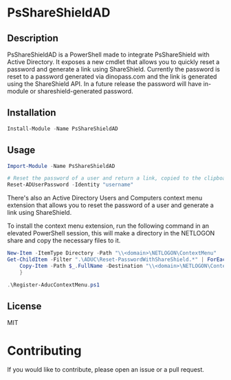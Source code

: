 # PsShareShieldAD

## Description
PsShareShieldAD is a PowerShell made to integrate PsShareShield with Active Directory.
It exposes a new cmdlet that allows you to quickly reset a password and generate a link using ShareShield.
Currently the password is reset to a password generated via dinopass.com and the link is generated using the ShareShield API.
In a future release the password will have in-module or shareshield-generated password.

## Installation
```powershell
Install-Module -Name PsShareShieldAD
```

## Usage
```powershell
Import-Module -Name PsShareShieldAD

# Reset the password of a user and return a link, copied to the clipboard
Reset-ADUserPassword -Identity "username"
```

There's also an Active Directory Users and Computers context menu extension that allows you to reset the password of a user and generate a link using ShareShield.

To install the context menu extension, run the following command in an elevated PowerShell session, this will make a directory in the NETLOGON share and copy the necessary files to it.
```powershell
New-Item -ItemType Directory -Path "\\<domain>\NETLOGON\ContextMenu"
Get-ChildItem -Filter ".\ADUC\Reset-PasswordWithShareShield.*" | ForEach-Object { 
    Copy-Item -Path $_.FullName -Destination "\\<domain>\NETLOGON\ContextMenu" -Force
    }

.\Register-AducContextMenu.ps1
```

## License
MIT

# Contributing
If you would like to contribute, please open an issue or a pull request.

